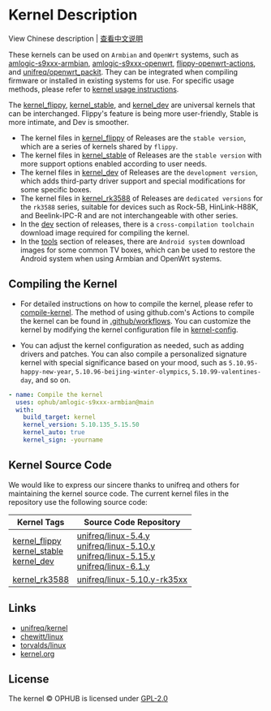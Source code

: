# Kernel Description

View Chinese description  |  [查看中文说明](README.cn.md)

These kernels can be used on `Armbian` and `OpenWrt` systems, such as [amlogic-s9xxx-armbian](https://github.com/ophub/amlogic-s9xxx-armbian), [amlogic-s9xxx-openwrt](https://github.com/ophub/amlogic-s9xxx-openwrt), [flippy-openwrt-actions](https://github.com/ophub/flippy-openwrt-actions), and [unifreq/openwrt_packit](https://github.com/unifreq/openwrt_packit). They can be integrated when compiling firmware or installed in existing systems for use. For specific usage methods, please refer to [kernel usage instructions](https://github.com/ophub/amlogic-s9xxx-armbian/blob/main/compile-kernel/README.md#instructions-for-using-the-kernel).

The [kernel_flippy](https://github.com/ophub/kernel/releases/tag/kernel_flippy), [kernel_stable](https://github.com/ophub/kernel/releases/tag/kernel_stable), and [kernel_dev](https://github.com/ophub/kernel/releases/tag/kernel_dev) are universal kernels that can be interchanged. Flippy's feature is being more user-friendly, Stable is more intimate, and Dev is smoother.

- The kernel files in [kernel_flippy](https://github.com/ophub/kernel/releases/tag/kernel_flippy) of Releases are the `stable version`, which are a series of kernels shared by `flippy`.
- The kernel files in [kernel_stable](https://github.com/ophub/kernel/releases/tag/kernel_stable) of Releases are the `stable version` with more support options enabled according to user needs.
- The kernel files in [kernel_dev](https://github.com/ophub/kernel/releases/tag/kernel_dev) of Releases are the `development version`, which adds third-party driver support and special modifications for some specific boxes.
- The kernel files in [kernel_rk3588](https://github.com/ophub/kernel/releases/tag/kernel_rk3588) of Releases are `dedicated versions` for the `rk3588` series, suitable for devices such as Rock-5B, HinLink-H88K, and Beelink-IPC-R and are not interchangeable with other series.
- In the [dev](https://github.com/ophub/kernel/releases/tag/dev) section of releases, there is a `cross-compilation toolchain` download image required for compiling the kernel.
- In the [tools](https://github.com/ophub/kernel/releases/tag/tools) section of releases, there are `Android system` download images for some common TV boxes, which can be used to restore the Android system when using Armbian and OpenWrt systems.

## Compiling the Kernel

- For detailed instructions on how to compile the kernel, please refer to [compile-kernel](https://github.com/ophub/amlogic-s9xxx-armbian/tree/main/compile-kernel). The method of using github.com's Actions to compile the kernel can be found in [.github/workflows](.github/workflows). You can customize the kernel by modifying the kernel configuration file in [kernel-config](kernel-config).

- You can adjust the kernel configuration as needed, such as adding drivers and patches. You can also compile a personalized signature kernel with special significance based on your mood, such as `5.10.95-happy-new-year`, `5.10.96-beijing-winter-olympics`, `5.10.99-valentines-day`, and so on.

```yaml
- name: Compile the kernel
  uses: ophub/amlogic-s9xxx-armbian@main
  with:
    build_target: kernel
    kernel_version: 5.10.135_5.15.50
    kernel_auto: true
    kernel_sign: -yourname
```

## Kernel Source Code

We would like to express our sincere thanks to unifreq and others for maintaining the kernel source code. The current kernel files in the repository use the following source code:

| Kernel Tags   | Source Code Repository  |
| ------------- | ----------------------- |
| [kernel_flippy](https://github.com/ophub/kernel/releases/tag/kernel_flippy)<br>[kernel_stable](https://github.com/ophub/kernel/releases/tag/kernel_stable)<br>[kernel_dev](https://github.com/ophub/kernel/releases/tag/kernel_dev) | [unifreq/linux-5.4.y](https://github.com/unifreq/linux-5.4.y)<br>[unifreq/linux-5.10.y](https://github.com/unifreq/linux-5.10.y)<br>[unifreq/linux-5.15.y](https://github.com/unifreq/linux-5.15.y)<br>[unifreq/linux-6.1.y](https://github.com/unifreq/linux-6.1.y) |
| [kernel_rk3588](https://github.com/ophub/kernel/releases/tag/kernel_rk3588) | [unifreq/linux-5.10.y-rk35xx](https://github.com/unifreq/linux-5.10.y-rk35xx) |

## Links

- [unifreq/kernel](https://github.com/unifreq)
- [chewitt/linux](https://github.com/chewitt/linux)
- [torvalds/linux](https://github.com/torvalds/linux)
- [kernel.org](https://kernel.org)

## License

The kernel © OPHUB is licensed under [GPL-2.0](https://github.com/ophub/kernel/blob/main/LICENSE)
